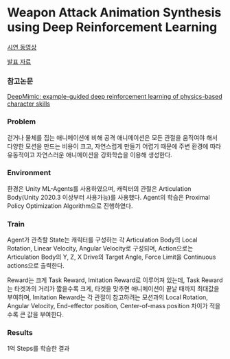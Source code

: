 # Weapon Attack Animation Synthesis using Deep Reinforcement Learning

[시연 동영상](https://youtu.be/ahxzhjmgX00)

[발표 자료](https://github.com/CritBear/RL_AttackAnimation/blob/main/%5B%EA%B9%80%EA%B2%BD%EB%AF%BC%5D%20%EC%BA%A1%EC%8A%A4%ED%86%A4%EB%94%94%EC%9E%90%EC%9D%B8%20%EC%B5%9C%EC%A2%85%EB%B0%9C%ED%91%9C%EC%9E%90%EB%A3%8C.pdf)

### 참고논문
[DeepMimic: example-guided deep reinforcement learning of physics-based character skills](https://github.com/CritBear/RL_AttackAnimation/blob/main/%5B%EA%B9%80%EA%B2%BD%EB%AF%BC%5D%20%EC%BA%A1%EC%8A%A4%ED%86%A4%EB%94%94%EC%9E%90%EC%9D%B8%20%EC%B5%9C%EC%A2%85%EB%B0%9C%ED%91%9C%EC%9E%90%EB%A3%8C.pdf)

### Problem
걷거나 물체를 집는 애니메이션에 비해 공격 애니메이션은 모든 관절을 움직여야 해서 다양한 모션을 만드는 비용이 크고, 자연스럽게 만들기 어렵기 때문에 주변 환경에 따라 유동적이고 자연스러운 애니메이션을 강화학습을 이용해 생성한다.

### Environment
환경은 Unity ML-Agents를 사용하였으며, 캐릭터의 관절은 Articulation Body(Unity 2020.3 이상부터 사용가능)를 사용했다. Agent의 학습은 Proximal Policy Optimization Algorithm으로 진행하였다.

### Train
Agent가 관측할 State는 캐릭터를 구성하는 각 Articulation Body의 Local Rotation, Linear Velocity, Angular Velocity로 구성되며, Action으로는 Articulation Body의 Y, Z, X Drive의 Target Angle, Force Limit을 Continuous actions으로 출력한다.

Reward는 크게 Task Reward, Imitation Reward로 이루어져 있는데, Task Reward는 타겟과의 거리가 짧을수록 크게, 타겟을 맞추면 애니메이션이 끝날 때까지 최대값을 부여하며, Imitation Reward는 각 관절이 참고하려는 모션과의 Local Rotation, Angular Velocity, End-effector position, Center-of-mass position 차이가 적을수록 큰 값을 부여한다.

### Results
1억 Steps를 학습한 결과

